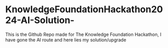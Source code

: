 # KnowledgeFoundationHackathon2024-AI-Solution-
This is the Github Repo made for The Knowledge Foundation Hackathon, I have gone the AI route and here lies my solution/upgrade
